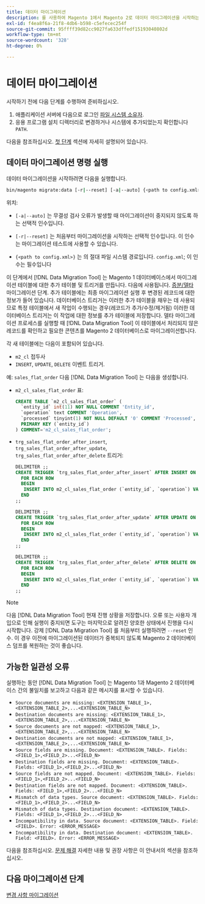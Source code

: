 ```yaml
---
title: 데이터 마이그레이션
description: 를 사용하여 Magento 1에서 Magento 2로 데이터 마이그레이션을 시작하는 방법에 대해 알아봅니다. [!DNL Data Migration Tool].
exl-id: f4ea8f6a-21f8-4db6-b598-c5efecec254f
source-git-commit: 95ffff39d82cc9027fa633dffedf15193040802d
workflow-type: tm+mt
source-wordcount: '328'
ht-degree: 0%

---
```


# 데이터 마이그레이션

시작하기 전에 다음 단계를 수행하여 준비하십시오.

1. 애플리케이션 서버에 다음으로 로그인 [파일 시스템 소유자](../../../installation/prerequisites/file-system/overview.md).
1. 응용 프로그램 설치 디렉터리로 변경하거나 시스템에 추가되었는지 확인합니다 `PATH`.

다음을 참조하십시오. [첫 단계](overview.md#first-steps) 섹션에 자세히 설명되어 있습니다.

## 데이터 마이그레이션 명령 실행

데이터 마이그레이션을 시작하려면 다음을 실행합니다.

```bash
bin/magento migrate:data [-r|--reset] [-a|--auto] {<path to config.xml>}
```

위치:

* `[-a|--auto]` 는 무결성 검사 오류가 발생할 때 마이그레이션이 중지되지 않도록 하는 선택적 인수입니다.

* `[-r|--reset]` 는 처음부터 마이그레이션을 시작하는 선택적 인수입니다. 이 인수는 마이그레이션 테스트에 사용할 수 있습니다.

* `{<path to config.xml>}` 는 의 절대 파일 시스템 경로입니다. `config.xml`; 이 인수는 필수입니다

이 단계에서 [!DNL Data Migration Tool] 는 Magento 1 데이터베이스에서 마이그레이션 테이블에 대한 추가 테이블 및 트리거를 만듭니다. 다음에 사용됩니다. [증분/델타](delta.md) 마이그레이션 단계. 추가 테이블에는 최종 마이그레이션 실행 후 변경된 레코드에 대한 정보가 들어 있습니다. 데이터베이스 트리거는 이러한 추가 테이블을 채우는 데 사용되므로 특정 테이블에서 새 작업이 수행되는 경우(레코드가 추가/수정/제거됨) 이러한 데이터베이스 트리거는 이 작업에 대한 정보를 추가 테이블에 저장합니다. 델타 마이그레이션 프로세스를 실행할 때 [!DNL Data Migration Tool] 이 테이블에서 처리되지 않은 레코드를 확인하고 필요한 콘텐츠를 Magento 2 데이터베이스로 마이그레이션합니다.

각 새 테이블에는 다음이 포함되어 있습니다.

* `m2_cl` 접두사
* `INSERT`, `UPDATE`, `DELETE` 이벤트 트리거.

예: `sales_flat_order` 다음 [!DNL Data Migration Tool] 는 다음을 생성합니다.

* `m2_cl_sales_flat_order` 표:

   ```sql
   CREATE TABLE `m2_cl_sales_flat_order` (
     `entity_id` int(11) NOT NULL COMMENT 'Entity_id',
     `operation` text COMMENT 'Operation',
     `processed` tinyint(1) NOT NULL DEFAULT '0' COMMENT 'Processed',
     PRIMARY KEY (`entity_id`)
   ) COMMENT='m2_cl_sales_flat_order';
   ```

* `trg_sales_flat_order_after_insert`, `trg_sales_flat_order_after_update`, `trg_sales_flat_order_after_delete` 트리거:

   ```sql
   DELIMITER ;;
   CREATE TRIGGER `trg_sales_flat_order_after_insert` AFTER INSERT ON `sales_flat_order`
     FOR EACH ROW
     BEGIN
      INSERT INTO m2_cl_sales_flat_order (`entity_id`, `operation`) VALUES (NEW.entity_id, 'INSERT')ON DUPLICATE KEY UPDATE operation = 'INSERT';
     END
   ;;
   
   DELIMITER ;;
   CREATE TRIGGER `trg_sales_flat_order_after_update` AFTER UPDATE ON `sales_flat_order`
     FOR EACH ROW
     BEGIN
      INSERT INTO m2_cl_sales_flat_order (`entity_id`, `operation`) VALUES (NEW.entity_id, 'UPDATE') ON DUPLICATE KEY UPDATE operation = 'UPDATE';
     END
   ;;
   
   DELIMITER ;;
   CREATE TRIGGER `trg_sales_flat_order_after_delete` AFTER DELETE ON `sales_flat_order`
     FOR EACH ROW
     BEGIN
      INSERT INTO m2_cl_sales_flat_order (`entity_id`, `operation`) VALUES (OLD.entity_id, 'DELETE')ON DUPLICATE KEY UPDATE operation = 'DELETE';
     END
   ;;
   ```

>[!NOTE]
>
>다음 [!DNL Data Migration Tool] 현재 진행 상황을 저장합니다. 오류 또는 사용자 개입으로 인해 실행이 중지되면 도구는 마지막으로 알려진 양호한 상태에서 진행을 다시 시작합니다. 강제 [!DNL Data Migration Tool] 를 처음부터 실행하려면 `--reset` 인수. 이 경우 이전에 마이그레이션된 데이터가 중복되지 않도록 Magento 2 데이터베이스 덤프를 복원하는 것이 좋습니다.


## 가능한 일관성 오류

실행하는 동안 [!DNL Data Migration Tool] 는 Magento 1과 Magento 2 데이터베이스 간의 불일치를 보고하고 다음과 같은 메시지를 표시할 수 있습니다.

* `Source documents are missing: <EXTENSION_TABLE_1>,<EXTENSION_TABLE_2>,...<EXTENSION_TABLE_N>`
* `Destination documents are missing: <EXTENSION_TABLE_1>,<EXTENSION_TABLE_2>,...<EXTENSION_TABLE_N>`
* `Source documents are not mapped: <EXTENSION_TABLE_1>,<EXTENSION_TABLE_2>,...<EXTENSION_TABLE_N>`
* `Destination documents are not mapped: <EXTENSION_TABLE_1>,<EXTENSION_TABLE_2>,...<EXTENSION_TABLE_N>`
* `Source fields are missing. Document: <EXTENSION_TABLE>. Fields: <FIELD_1>,<FIELD_2>...<FIELD_N>`
* `Destination fields are missing. Document: <EXTENSION_TABLE>. Fields: <FIELD_1>,<FIELD_2>...<FIELD_N>`
* `Source fields are not mapped. Document: <EXTENSION_TABLE>. Fields: <FIELD_1>,<FIELD_2>...<FIELD_N>`
* `Destination fields are not mapped. Document: <EXTENSION_TABLE>. Fields: <FIELD_1>,<FIELD_2>...<FIELD_N>`
* `Mismatch of data types. Source document: <EXTENSION_TABLE>. Fields: <FIELD_1>,<FIELD_2>...<FIELD_N>`
* `Mismatch of data types. Destination document: <EXTENSION_TABLE>. Fields: <FIELD_1>,<FIELD_2>...<FIELD_N>`
* `Incompatibility in data. Source document: <EXTENSION_TABLE>. Field: <FIELD>. Error: <ERROR_MESSAGE>`
* `Incompatibility in data. Destination document: <EXTENSION_TABLE>. Field: <FIELD>. Error: <ERROR_MESSAGE>`

다음을 참조하십시오. [문제 해결](https://support.magento.com/hc/en-us/articles/360033020451) 자세한 내용 및 권장 사항은 이 안내서의 섹션을 참조하십시오.

## 다음 마이그레이션 단계

[변경 사항 마이그레이션](delta.md)

